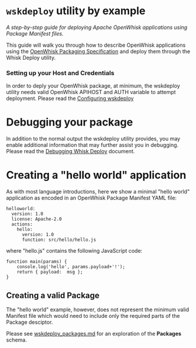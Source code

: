 # ```wskdeploy``` utility by example
_A step-by-step guide for deploying Apache OpenWhisk applications using Package Manifest files._

This guide will walk you through how to describe OpenWhisk applications using the [OpenWhisk Packaging Specification](https://github.com/apache/incubator-openwhisk-wskdeploy/tree/master/specification) and deploy them through the Whisk Deploy utility.

### Setting up your Host and Credentials
In order to deply your OpenWhisk package, at minimum, the wskdeploy utility needs valid OpenWhisk APIHOST and AUTH variable to attempt deployment. Please read the [Configuring wskdeploy](wskdeploy_configuring.md)

# Debugging your package
In addition to the normal output the wskdeploy utility provides, you may enable additional information that may further assist you in debugging. Please read the [Debugging Whisk Deploy](wskdeploy_debugging.md) document.

# Creating a "hello world" application

As with most language introductions, here we show a minimal "hello world" application as encoded in an OpenWhisk Package Manifest YAML file:

```
helloworld:
  version: 1.0
  license: Apache-2.0
  actions:
    hello:
      version: 1.0
      function: src/hello/hello.js
```

where "hello.js" contains the following JavaScript code:
```
function main(params) {
    console.log('hello', params.payload+'!');
    return { payload:  msg };
}
```

## Creating a valid Package

The "hello world" example, however, does not represent the minimum valid Manifest file which would need to include only the required parts of the Package desciptor.

Please see [wskdeploy_packages.md](wskdeploy_packages.md) for an exploration of the **Packages** schema.

